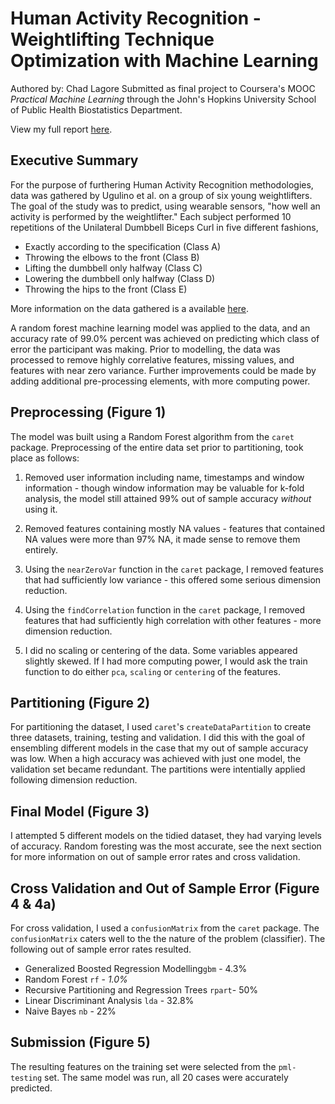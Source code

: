 # Human Activity Recognition - Weightlifting Technique Optimization with Machine Learning
Authored by: Chad Lagore
Submitted as final project to Coursera's MOOC *Practical Machine Learning* through the John's Hopkins University School of Public Health Biostatistics Department.

View my full report [here](http://inversquare.github.io/har-ml/har-ml.html).

## Executive Summary

For the purpose of furthering Human Activity Recognition methodologies, data was gathered by Ugulino et al. on a group of six young weightlifters. The goal of the study was to predict, using wearable sensors, "how well an activity is performed by the weightlifter." Each subject performed 10 repetitions of the Unilateral Dumbbell Biceps Curl in five different fashions,

* Exactly according to the specification (Class A)
* Throwing the elbows to the front (Class B)
* Lifting the dumbbell only halfway (Class C)
* Lowering the dumbbell only halfway (Class D)
* Throwing the hips to the front (Class E)

More information on the data gathered is a available [here](http://groupware.les.inf.puc-rio.br/har).

A random forest machine learning model was applied to the data, and an accuracy rate of 99.0% percent was achieved on predicting which class of error the participant was making. Prior to modelling, the data was processed to remove highly correlative features, missing values, and features with near zero variance. Further improvements could be made by adding additional pre-processing elements, with more computing power.

## Preprocessing (Figure 1)

The model was built using a Random Forest algorithm from the `caret` package. Preprocessing of the entire data set prior to partitioning, took place as follows:

1. Removed user information including name, timestamps and window information - though window information may be valuable for k-fold analysis, the model still attained 99% out of sample accuracy *without* using it.

2. Removed features containing mostly NA values - features that contained NA values were more than 97% NA, it made sense to remove them entirely.

3. Using the `nearZeroVar` function in the `caret` package, I removed features that had sufficiently low variance - this offered some serious dimension reduction.

4. Using the `findCorrelation` function in the `caret` package, I removed features that had sufficiently high correlation with other features - more dimension reduction.

5. I did no scaling or centering of the data. Some variables appeared slightly skewed. If I had more computing power, I would ask the train function to do either `pca`, `scaling` or `centering` of the features.

## Partitioning (Figure 2)

For partitioning the dataset, I used `caret`'s `createDataPartition` to create three datasets, training, testing and validation. I did this with the goal of ensembling different models in the case that my out of sample accuracy was low. When a high accuracy was achieved with just one model, the validation set became redundant. The partitions were intentially applied following dimension reduction.

## Final Model (Figure 3)

I attempted 5 different models on the tidied dataset, they had varying levels of accuracy. Random foresting was the most accurate, see the next section for more information on out of sample error rates and cross validation.

## Cross Validation and Out of Sample Error (Figure 4 & 4a)

For cross validation, I used a `confusionMatrix` from the `caret` package. The `confusionMatrix` caters well to the the nature of the problem (classifier). The following out of sample error rates resulted.

* Generalized Boosted Regression Modelling`gbm` - 4.3%
* Random Forest `rf` - *1.0%*
* Recursive Partitioning and Regression Trees `rpart`- 50%
* Linear Discriminant Analysis `lda` - 32.8%
* Naive Bayes `nb` - 22%

## Submission (Figure 5)

The resulting features on the training set were selected from the `pml-testing` set. The same model was run, all 20 cases were accurately predicted.
